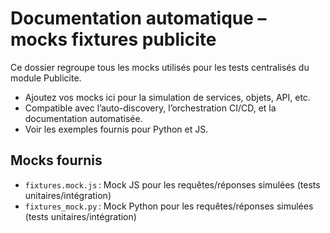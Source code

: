 # Documentation automatique – mocks fixtures publicite

Ce dossier regroupe tous les mocks utilisés pour les tests centralisés du module Publicite.

- Ajoutez vos mocks ici pour la simulation de services, objets, API, etc.
- Compatible avec l’auto-discovery, l’orchestration CI/CD, et la documentation automatisée.
- Voir les exemples fournis pour Python et JS.

## Mocks fournis

- `fixtures.mock.js` : Mock JS pour les requêtes/réponses simulées (tests unitaires/intégration)
- `fixtures_mock.py` : Mock Python pour les requêtes/réponses simulées (tests unitaires/intégration)
